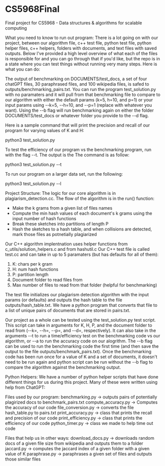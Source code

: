 # CS5968Final
Final project for CS5968 - Data structures &amp; algorithms for scalable computing

What you need to know to run out program:
There is a lot going on with our project, between our algorithm file, c++ test file, python test file, python helper files, c++ helpers, folders with documents, and text files with saved outputs. Below I've provided a high level overview of what each of the files is responsible for and you can go through that if you'd like, but the repo is in a state where you can test things without running very many steps. Here is what you can do:

The output of benchmarking on DOCUMENTS/test_docs, a set of four chatGPT files, 30 paraphrased files, and 100 wikipedia files, is safed to outputs/benchmarking_pairs.txt. You can run the program test_solution.py with no paramaters and it will pull from that benchmarking file to compare to our algorithm with either the default params (k=5, h=10, and p=1) or your input params using --k=5, --h=10, and --p=1 (replace with whatever you want). Using the --b flag will run benchmarking again on either the folder DOCUMENTS/test_docs or whatever folder you provide to the --d flag.

Here is a sample command that will print the precision and recall of our program for varying values of K and H:

python3 test_solution.py

To test the efficiency of our program vs the benchmarking program, run with the flag --t. The output is the The command is as follow:
 
python3 test_solution.py --t

To run our program on a larger data set, run the following:

python3 test_solution.py --l


Project Structure: The logic for our core algorithm is in plagiarism_detection.cc. The flow of the algorithm is in the run() function:
- Make the k grams from a given list of files names
- Compute the min hash values of each document's k grams using the input number of hash functions
- Break these sketches into partitions of length P 
- Hash the sketches to a hash table, and when collisions are detected, mark those files as potnetially plagiarized

Our C++ algorithm implentnation uses helper functions from c_utils/solution_helpers.c and from hashutil.c
Our C++ test file is called test.cc and can take in up to 5 paramaters (but has defaults for all of them):
1) K: chars per k gram
2) H: num hash functions
3) P: partition length
4) Document folder to read files from
5) Max number of files to read from that folder (helpful for benchmarking)

The test file initializes our plagiarism detection algorithm with the input params (or defaults) and outputs the hash table to the file outputs/hash_table.txt. We have a python program that converts that file to a list of unique pairs of documents that are stored in pairs.txt.

Our project as a whole can be tested using the test_solution.py test script. This script can take in arguments for K, H, P, and the document folder to read from (--k=, --h=, --p=, and --d=, respectively). It can also take in the arguments --t to run a time/efficiency test on the benchmarking code vs our algorithm, or --a to run the accuracy code on our alogrithm. The --b flag can be used to run the benchmarking code the first time (and then save the output to the file outputs/benchmark_pairs.txt). Once the benchmarking code has been run once for a value of K and a set of documents, it doesn't need to be run again and python script can be run without the --b flag to compare the algorithm against the benchmarking output.

Python Helpers: We have a number of python helper scripts that have done different things for us during this project. Many of these were written using help from ChatGPT:

Files used by our program:
benchmarking.py -> outputs pairs of potentially plagirized docs to benchmark_pairs.txt
compute_accuracy.py -> Computes the accuracy of our code
file_conversion.py -> converts the file hash_table.py to pairs.txt
print_accuracy.py -> class that prints the recall and precision of our code
print_efficiency.py -> class that prints the efficiency of our code
python_timer.py -> class we made to help time out code


Files that help us in other ways:
download_docs.py -> downloads random docs of a given file size from wikipedia and outputs them to a folder
jaccard.py -> computes the jaccard index of a given folder with a given value of K
paraphrase.py -> paraphrases a given set of files and outputs those similar files



